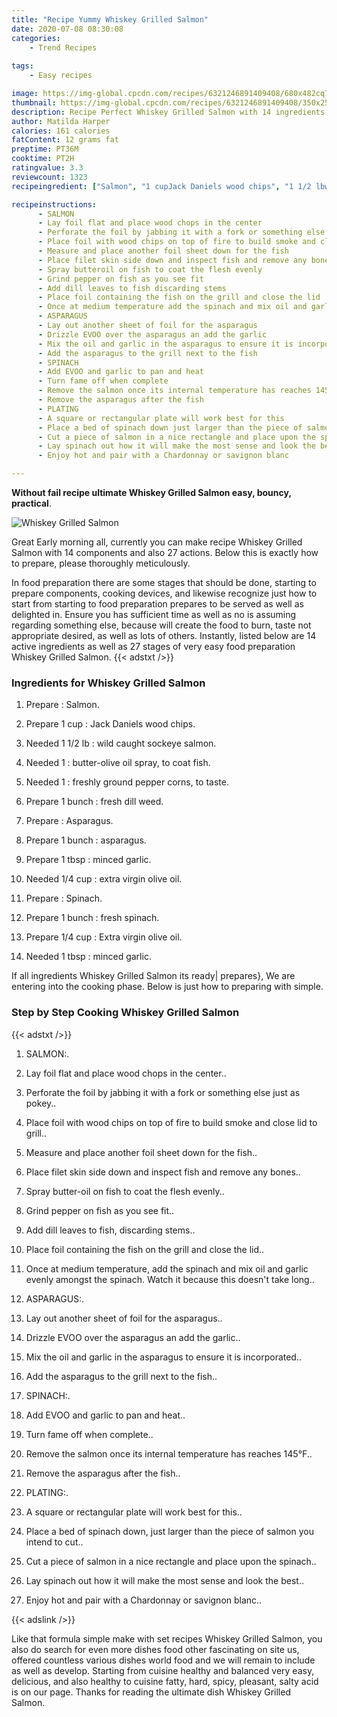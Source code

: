 ```yaml
---
title: "Recipe Yummy Whiskey Grilled Salmon"
date: 2020-07-08 08:30:08
categories:
    - Trend Recipes
    
tags:
    - Easy recipes

image: https://img-global.cpcdn.com/recipes/6321246891409408/680x482cq70/whiskey-grilled-salmon-recipe-main-photo.jpg
thumbnail: https://img-global.cpcdn.com/recipes/6321246891409408/350x250cq70/whiskey-grilled-salmon-recipe-main-photo.jpg
description: Recipe Perfect Whiskey Grilled Salmon with 14 ingredients and 27 stages of easy cooking.
author: Matilda Harper
calories: 161 calories
fatContent: 12 grams fat
preptime: PT36M
cooktime: PT2H
ratingvalue: 3.3
reviewcount: 1323
recipeingredient: ["Salmon", "1 cupJack Daniels wood chips", "1 1/2 lbwild caught sockeye salmon", "1butterolive oil spray to coat fish", "1freshly ground pepper corns to taste", "1 bunchfresh dill weed", "Asparagus", "1 bunchasparagus", "1 tbspminced garlic", "1/4 cupextra virgin olive oil", "Spinach", "1 bunchfresh spinach", "1/4 cupExtra virgin olive oil", "1 tbspminced garlic"]

recipeinstructions: 
      - SALMON 
      - Lay foil flat and place wood chops in the center 
      - Perforate the foil by jabbing it with a fork or something else just as pokey 
      - Place foil with wood chips on top of fire to build smoke and close lid to grill 
      - Measure and place another foil sheet down for the fish 
      - Place filet skin side down and inspect fish and remove any bones 
      - Spray butteroil on fish to coat the flesh evenly 
      - Grind pepper on fish as you see fit 
      - Add dill leaves to fish discarding stems 
      - Place foil containing the fish on the grill and close the lid 
      - Once at medium temperature add the spinach and mix oil and garlic evenly amongst the spinach  Watch it because this doesnt take long 
      - ASPARAGUS 
      - Lay out another sheet of foil for the asparagus 
      - Drizzle EVOO over the asparagus an add the garlic 
      - Mix the oil and garlic in the asparagus to ensure it is incorporated 
      - Add the asparagus to the grill next to the fish 
      - SPINACH 
      - Add EVOO and garlic to pan and heat 
      - Turn fame off when complete 
      - Remove the salmon once its internal temperature has reaches 145F 
      - Remove the asparagus after the fish 
      - PLATING 
      - A square or rectangular plate will work best for this 
      - Place a bed of spinach down just larger than the piece of salmon you intend to cut 
      - Cut a piece of salmon in a nice rectangle and place upon the spinach 
      - Lay spinach out how it will make the most sense and look the best 
      - Enjoy hot and pair with a Chardonnay or savignon blanc

---
```




**Without fail recipe ultimate Whiskey Grilled Salmon easy, bouncy, practical**. 


![Whiskey Grilled Salmon](https://img-global.cpcdn.com/recipes/6321246891409408/680x482cq70/whiskey-grilled-salmon-recipe-main-photo.jpg "Whiskey Grilled Salmon")




Great Early morning all, currently you can make recipe Whiskey Grilled Salmon with 14 components and also 27 actions. Below this is exactly how to prepare, please thoroughly meticulously.

In food preparation there are some stages that should be done, starting to prepare components, cooking devices, and likewise recognize just how to start from starting to food preparation prepares to be served as well as delighted in. Ensure you has sufficient time as well as no is assuming regarding something else, because will create the food to burn, taste not appropriate desired, as well as lots of others. Instantly, listed below are 14 active ingredients as well as 27 stages of very easy food preparation Whiskey Grilled Salmon.
{{< adstxt />}}

### Ingredients for Whiskey Grilled Salmon


1. Prepare  : Salmon.

1. Prepare 1 cup : Jack Daniels wood chips.

1. Needed 1 1/2 lb : wild caught sockeye salmon.

1. Needed 1 : butter-olive oil spray, to coat fish.

1. Needed 1 : freshly ground pepper corns, to taste.

1. Prepare 1 bunch : fresh dill weed.

1. Prepare  : Asparagus.

1. Prepare 1 bunch : asparagus.

1. Prepare 1 tbsp : minced garlic.

1. Needed 1/4 cup : extra virgin olive oil.

1. Prepare  : Spinach.

1. Prepare 1 bunch : fresh spinach.

1. Prepare 1/4 cup : Extra virgin olive oil.

1. Needed 1 tbsp : minced garlic.



If all ingredients Whiskey Grilled Salmon its ready| prepares}, We are entering into the cooking phase. Below is just how to preparing with simple.

### Step by Step Cooking Whiskey Grilled Salmon

{{< adstxt />}}


1. SALMON:.



1. Lay foil flat and place wood chops in the center..



1. Perforate the foil by jabbing it with a fork or something else just as pokey..



1. Place foil with wood chips on top of fire to build smoke and close lid to grill..



1. Measure and place another foil sheet down for the fish..



1. Place filet skin side down and inspect fish and remove any bones..



1. Spray butter-oil on fish to coat the flesh evenly..



1. Grind pepper on fish as you see fit..



1. Add dill leaves to fish, discarding stems..



1. Place foil containing the fish on the grill and close the lid..



1. Once at medium temperature, add the spinach and mix oil and garlic evenly amongst the spinach.  Watch it because this doesn&#39;t take long..



1. ASPARAGUS:.



1. Lay out another sheet of foil for the asparagus..



1. Drizzle EVOO over the asparagus an add the garlic..



1. Mix the oil and garlic in the asparagus to ensure it is incorporated..



1. Add the asparagus to the grill next to the fish..



1. SPINACH:.



1. Add EVOO and garlic to pan and heat..



1. Turn fame off when complete..



1. Remove the salmon once its internal temperature has reaches 145°F..



1. Remove the asparagus after the fish..



1. PLATING:.



1. A square or rectangular plate will work best for this..



1. Place a bed of spinach down, just larger than the piece of salmon you intend to cut..



1. Cut a piece of salmon in a nice rectangle and place upon the spinach..



1. Lay spinach out how it will make the most sense and look the best..



1. Enjoy hot and pair with a Chardonnay or savignon blanc..





{{< adslink />}}

Like that formula simple make with set recipes Whiskey Grilled Salmon, you also do search for even more dishes food other fascinating on site us, offered countless various dishes world food and we will remain to include as well as develop. Starting from cuisine healthy and balanced very easy, delicious, and also healthy to cuisine fatty, hard, spicy, pleasant, salty acid is on our page. Thanks for reading the ultimate dish Whiskey Grilled Salmon.
